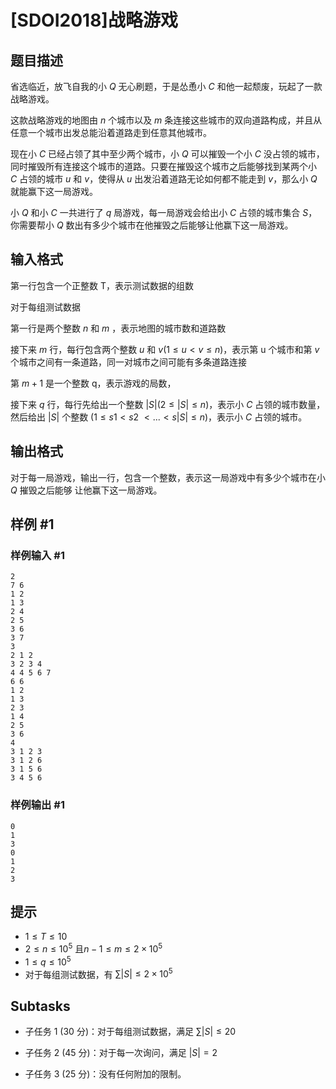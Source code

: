 # [SDOI2018]战略游戏

## 题目描述

省选临近，放飞自我的小 $Q$ 无心刷题，于是怂恿小 $C$ 和他一起颓废，玩起了一款战略游戏。

这款战略游戏的地图由 $n$ 个城市以及 $m$ 条连接这些城市的双向道路构成，并且从任意一个城市出发总能沿着道路走到任意其他城市。

现在小 $C$ 已经占领了其中至少两个城市，小 $Q$ 可以摧毁一个小 $C$ 没占领的城市，同时摧毁所有连接这个城市的道路。只要在摧毁这个城市之后能够找到某两个小 $C$ 占领的城市 $u$ 和 $v$，使得从 $u$ 出发沿着道路无论如何都不能走到 $v$，那么小 $Q$ 就能赢下这一局游戏。

小 $Q$ 和小 $C$ 一共进行了 $q$ 局游戏，每一局游戏会给出小 $C$ 占领的城市集合 $S$，你需要帮小 $Q$ 数出有多少个城市在他摧毁之后能够让他赢下这一局游戏。

## 输入格式

第一行包含一个正整数 T，表示测试数据的组数

对于每组测试数据

第一行是两个整数 $n$ 和 $m$ ，表示地图的城市数和道路数

接下来 $m$ 行，每行包含两个整数 $u$ 和 $v (1 ≤ u < v ≤ n)$，表示第 u 个城市和第 $v$ 个城市之间有一条道路，同一对城市之间可能有多条道路连接


第 $m + 1$ 是一个整数 q，表示游戏的局数，

接下来 $q$ 行，每行先给出一个整数 $|S| (2 ≤ |S| ≤ n)$，表示小 $C$ 占领的城市数量，然后给出 $|S|$ 个整数 $(1 ≤ s1 < s2$ $< ... <s|S| ≤ n)$，表示小 $C$ 占领的城市。

## 输出格式

对于每一局游戏，输出一行，包含一个整数，表示这一局游戏中有多少个城市在小 $Q$ 摧毁之后能够
让他赢下这一局游戏。


## 样例 #1

### 样例输入 #1
```
2
7 6
1 2
1 3
2 4
2 5
3 6
3 7
3
2 1 2
3 2 3 4
4 4 5 6 7
6 6
1 2
1 3
2 3
1 4
2 5
3 6
4
3 1 2 3
3 1 2 6
3 1 5 6
3 4 5 6
```

### 样例输出 #1

```
0
1
3
0
1
2
3
```

## 提示

- $1 ≤ T ≤ 10$
- $2 ≤ n ≤ 10^5$ 且$n-1≤m≤2×10^5$
- $1 ≤ q ≤ 10^5$
- 对于每组测试数据，有 $∑|S| ≤ 2 × 10^5$

## Subtasks

- 子任务 1 (30 分)：对于每组测试数据，满足 $∑|S| ≤ 20$

- 子任务 2 (45 分)：对于每一次询问，满足 $|S| = 2$

- 子任务 3 (25 分)：没有任何附加的限制。



